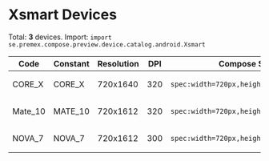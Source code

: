 # Xsmart Devices

Total: **3** devices. Import: `import se.premex.compose.preview.device.catalog.android.Xsmart`

| Code | Constant | Resolution | DPI | Compose Spec | Preview Usage |
|------|----------|------------|-----|-------------|---------------|
| CORE_X | CORE_X | 720x1640 | 320 | `spec:width=720px,height=1640px,dpi=320` | `@Preview(device = Xsmart.CORE_X)` |
| Mate_10 | MATE_10 | 720x1612 | 320 | `spec:width=720px,height=1612px,dpi=320` | `@Preview(device = Xsmart.MATE_10)` |
| NOVA_7 | NOVA_7 | 720x1612 | 300 | `spec:width=720px,height=1612px,dpi=300` | `@Preview(device = Xsmart.NOVA_7)` |

<!-- Generated automatically. Do not edit manually. -->
